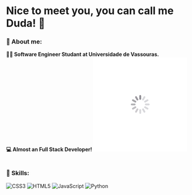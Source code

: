 # Nice to meet you, you can call me Duda! 🌈

### 👤 About me:
**👩‍💻 Software Engineer Studant at Universidade de Vassouras.<br>💻 Almost an Full Stack Developer! ![img](https://github.com/Codelessly/FlutterLoadingGIFs/blob/master/packages/cupertino_activity_indicator_square_small.gif?raw=true) <br><br>**



### 🔧 Skills: 
![CSS3](https://img.shields.io/badge/css3-%231572B6.svg?style=for-the-badge&logo=css3&logoColor=white) 
![HTML5](https://img.shields.io/badge/html5-%23E34F26.svg?style=for-the-badge&logo=html5&logoColor=white) 
![JavaScript](https://img.shields.io/badge/javascript-%23323330.svg?style=for-the-badge&logo=javascript&logoColor=%23F7DF1E) 
![Python](https://img.shields.io/badge/python-3670A0?style=for-the-badge&logo=python&logoColor=ffdd54) 

